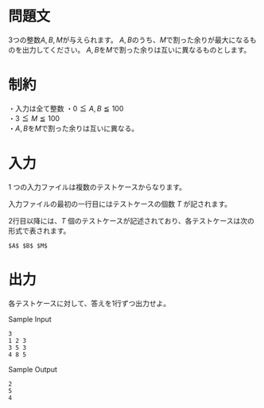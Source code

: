 # 問題文
3つの整数$A,B,M$が与えられます。
$A,B$のうち、$M$で割った余りが最大になるものを出力してください。
$A,B$を$M$で割った余りは互いに異なるものとします。

# 制約
・入力は全て整数
・$0 \leqq A,B \leqq 100$  
・$3 \leqq M \leqq 100$  
・$A,B$を$M$で割った余りは互いに異なる。

# 入力
1 つの入力ファイルは複数のテストケースからなります。

入力ファイルの最初の一行目にはテストケースの個数 $T$ が記されます。

2行目以降には、$T$ 個のテストケースが記述されており、各テストケースは次の形式で表されます。
```text
$A$ $B$ $M$
```

# 出力
各テストケースに対して、答えを1行ずつ出力せよ。

Sample Input
```text
3
1 2 3
3 5 3
4 8 5
```

Sample Output
```text
2
5
4
```

